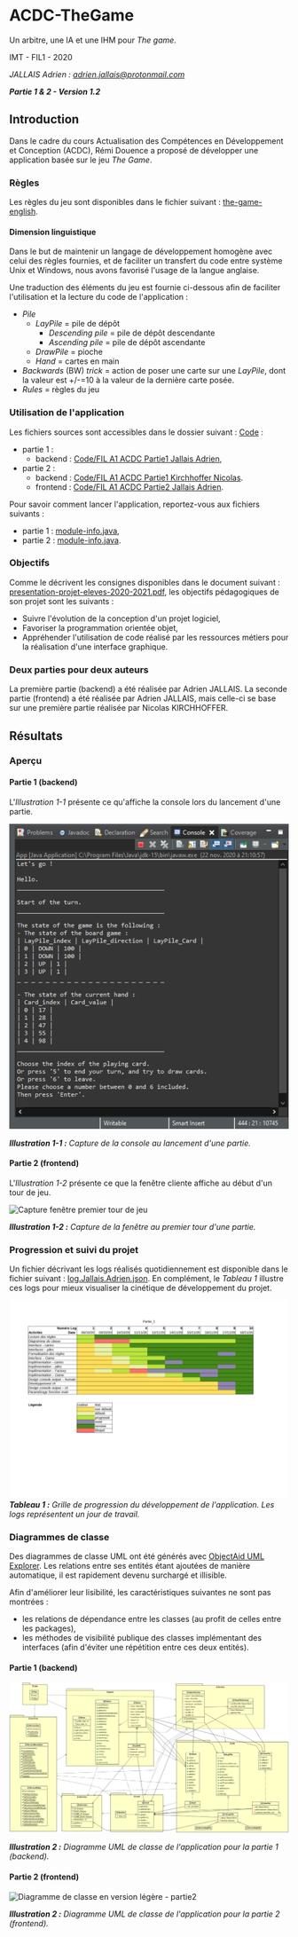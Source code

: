 # ACDC-TheGame

Un arbitre, une IA et une IHM pour *The game*.

IMT - FIL1 - 2020

*JALLAIS Adrien : adrien.jallais@protonmail.com*

__*Partie 1 & 2 - Version 1.2*__

## Introduction

Dans le cadre du cours Actualisation des Compétences en Développement et Conception (ACDC), Rémi Douence a proposé de développer une application basée sur le jeu *The Game*.

### Règles

Les règles du jeu sont disponibles dans le fichier suivant : [the-game-english](./Consignes/the-game-english.pdf).

#### Dimension linguistique

Dans le but de maintenir un langage de développement homogène avec celui des règles fournies, et de faciliter un transfert du code entre système Unix et Windows, nous avons favorisé l'usage de la langue anglaise.

Une traduction des éléments du jeu est fournie ci-dessous afin de faciliter l'utilisation et la lecture du code de l'application :

+ *Pile*
  + *LayPile* = pile de dépôt
    + *Descending pile* = pile de dépôt descendante
    + *Ascending pile* = pile de dépôt ascendante  
  + *DrawPile* = pioche
  + *Hand* = cartes en main
+ *Backwards* (BW) *trick* = action de poser une carte sur une *LayPile*, dont la valeur est +/-=10 à la valeur de la dernière carte posée.
+ *Rules* = règles du jeu

### Utilisation de l'application

Les fichiers sources sont accessibles dans le dossier suivant : [Code](./Code) : 

+ partie 1 :
	+ backend : [Code/FIL A1 ACDC Partie1 Jallais Adrien](./Code/FIL%20A1%20ACDC%20Partie1%20Jallais%20Adrien/src),
+ partie 2 :
	+ backend : [Code/FIL A1 ACDC Partie1 Kirchhoffer Nicolas](./Code/FIL%20A1%20ACDC%20Partie2%20Kirchhoffer%20Nicolas/src).
	+ frontend : [Code/FIL A1 ACDC Partie2 Jallais Adrien](./Code/FIL%20A1%20ACDC%20Partie2%20Jallais%20Adrien/src).

Pour savoir comment lancer l'application, reportez-vous aux fichiers suivants : 

+ partie 1 : [module-info.java](./Code/FIL%20A1%20ACDC%20Partie1%20Jallais%20Adrien/src/module-info.java),
+ partie 2 : [module-info.java](./Code/FIL%20A1%20ACDC%20Partie2%20Jallais%20Adrien/src/module-info.java).

### Objectifs

Comme le décrivent les consignes disponibles dans le document suivant : [presentation-projet-eleves-2020-2021.pdf](./Consignes/presentation-projet-eleves-2020-2021.pdf), les objectifs pédagogiques de son projet sont les suivants :

+ Suivre l'évolution de la conception d'un projet logiciel,
+ Favoriser la programmation orientée objet,
+ Appréhender l'utilisation de code réalisé par les ressources métiers pour la réalisation d'une interface graphique.

### Deux parties pour deux auteurs

La première partie (backend) a été réalisée par Adrien JALLAIS.
La seconde partie (frontend) a été réalisée par Adrien JALLAIS, mais celle-ci se base sur une première partie réalisée par Nicolas KIRCHHOFFER.

## Résultats

### Aperçu 

#### Partie 1 (backend)

L'*Illustration 1-1* présente ce qu'affiche la console lors du lancement d'une partie.

![Capture console au lancement d'une partie](./Illustrations/Capture_1.PNG)

*__Illustration 1-1 :__ Capture de la console au lancement d'une partie.*

#### Partie 2 (frontend)

L'*Illustration 1-2* présente ce que la fenêtre cliente affiche au début d'un tour de jeu.

![Capture fenêtre premier tour de jeu](./Illustrations/Capture_2.PNG)

*__Illustration 1-2 :__ Capture de la fenêtre au premier tour d'une partie.*

### Progression et suivi du projet

Un fichier décrivant les logs réalisés quotidiennement est disponible dans le fichier suivant : [log.Jallais.Adrien.json](./log.Jallais.Adrien.json). En complément, le *Tableau 1* illustre ces logs pour mieux visualiser la cinétique de développement du projet.

![Tableau de progression](./Grille_progression/avt.Jallais.Adrien.jpg)
*__Tableau 1 :__ Grille de progression du développement de l'application. Les logs représentent un jour de travail.*

### Diagrammes de classe

Des diagrammes de classe UML ont été générés avec [ObjectAid UML Explorer](https://objectaid.com/home). Les relations entre ses entités étant ajoutées de manière automatique, il est rapidement devenu surchargé et illisible.

Afin d'améliorer leur lisibilité, les caractéristiques suivantes ne sont pas montrées :

+ les relations de dépendance entre les classes (au profit de celles entre les packages),
+ les méthodes de visibilité publique des classes implémentant des interfaces (afin d'éviter une répétition entre ces deux entités).

#### Partie 1 (backend)

![Diagramme de classe en version légère - partie1](./Code/FIL%20A1%20ACDC%20Partie1%20Jallais%20Adrien/src/FIL_A1_ACDC_Partie1_Jallais_Adrien-UML-Vlight.png)

*__Illustration 2 :__  Diagramme UML de classe de l'application pour la partie 1 (backend).*

#### Partie 2 (frontend)

![Diagramme de classe en version légère - partie2](./Code/FIL%20A1%20ACDC%20Partie1%20Jallais%20Adrien/src/FIL_A1_ACDC_Partie2_Jallais_Adrien-UML-Vlight.png)

*__Illustration 2 :__  Diagramme UML de classe de l'application pour la partie 2 (frontend).*